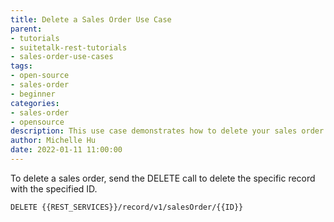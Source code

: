 ```yaml
---
title: Delete a Sales Order Use Case
parent:
- tutorials
- suitetalk-rest-tutorials
- sales-order-use-cases
tags:
- open-source
- sales-order
- beginner
categories:
- sales-order
- opensource
description: This use case demonstrates how to delete your sales order.
author: Michelle Hu
date: 2022-01-11 11:00:00
---
```

To delete a sales order, send the DELETE call to delete the specific record with the specified ID.

<!-- {% raw %} -->
```
DELETE {{REST_SERVICES}}/record/v1/salesOrder/{{ID}}
```
<!-- {% endraw %} -->